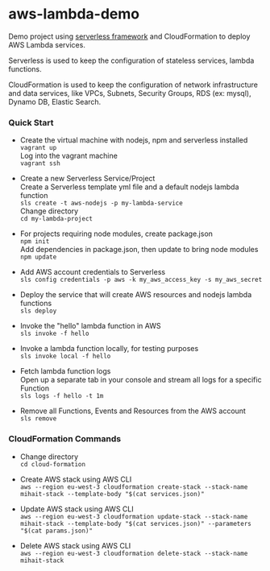 # aws-lambda-demo
Demo project using [serverless framework](https://github.com/serverless/serverless) and CloudFormation to deploy AWS Lambda services.

Serverless is used to keep the configuration of stateless services, lambda functions.

CloudFormation is used to keep the configuration of network infrastructure and data services, like VPCs, Subnets, Security Groups, RDS (ex: mysql), Dynamo DB, Elastic Search. 

### Quick Start
* Create the virtual machine with nodejs, npm and serverless installed  
`vagrant up`  
Log into the vagrant machine  
`vagrant ssh`

* Create a new Serverless Service/Project  
Create a Serverless template yml file and a default nodejs lambda function  
`sls create -t aws-nodejs -p my-lambda-service`    
Change directory  
`cd my-lambda-project`

* For projects requiring node modules, create package.json  
`npm init`  
Add dependencies in package.json, then update to bring node modules  
`npm update`

* Add AWS account credentials to Serverless  
`sls config credentials -p aws -k my_aws_access_key -s my_aws_secret`

* Deploy the service that will create AWS resources and nodejs lambda functions  
`sls deploy`

* Invoke the "hello" lambda function in AWS  
`sls invoke -f hello`

* Invoke a lambda function locally, for testing purposes  
`sls invoke local -f hello`

* Fetch lambda function logs  
Open up a separate tab in your console and stream all logs for a specific Function    
`sls logs -f hello -t 1m`

* Remove all Functions, Events and Resources from the AWS account  
`sls remove`

### CloudFormation Commands
* Change directory  
`cd cloud-formation`

* Create AWS stack using AWS CLI  
`aws --region eu-west-3 cloudformation create-stack --stack-name mihait-stack --template-body "$(cat services.json)"`

* Update AWS stack using AWS CLI  
`aws --region eu-west-3 cloudformation update-stack --stack-name mihait-stack --template-body "$(cat services.json)" --parameters "$(cat params.json)"`

* Delete AWS stack using AWS CLI  
`aws --region eu-west-3 cloudformation delete-stack --stack-name mihait-stack`
